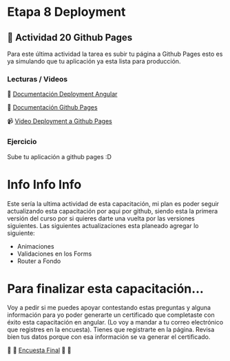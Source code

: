 # Etapa 8 Deployment  

## :mushroom: Actividad 20 Github Pages

Para este última actividad la tarea es subir tu página a Github Pages esto es ya simulando que tu aplicación ya esta lista para 
producción.

### Lecturas / Videos

:link: [Documentación Deployment Angular](https://angular.io/guide/deployment#deploy-to-github-pages)

:link: [Documentación Github Pages](https://help.github.com/en/github/working-with-github-pages/configuring-a-publishing-source-for-your-github-pages-site#publishing-your-github-pages-site-from-a-docs-folder-on-your-master-branch)

:video_camera: [Video Deployment a Github Pages](https://mega.nz/file/viYR1K5L#nZaF7bROFma3FAnEbQ3PcJwTv0_u0d6rPeY0rEP92aw)

### Ejercicio

Sube tu aplicación a github pages :D



# Info Info Info

Este sería la ultima actividad de esta capacitación, mi plan es poder seguir actualizando esta capacitación por aqui por github,
siendo esta la primera versión del curso por si quieres darte una vuelta por las versiones siguientes. Las siguientes actualizaciones esta planeado agregar lo siguiente:
* Animaciones
* Validaciones en los Forms
* Router a Fondo

# Para finalizar esta capacitación...

Voy a pedir si me puedes apoyar contestando estas preguntas y alguna información para yo poder generarte un certificado
que completaste con éxito esta capacitación en angular. (Lo voy a mandar a tu correo electrónico que registres en la encuesta).
Tienes que registrarte en la página. Revisa bien tus datos porque con esa información se va generar el certificado.

:link: :link: [Encuesta Final](www.encuestas-cdis.app) :link: :link:


